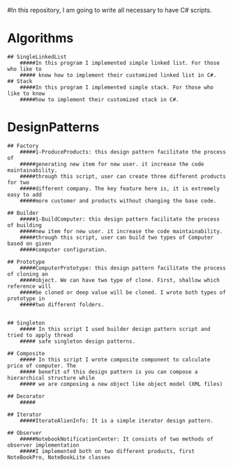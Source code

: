 
#In this repository, I am going to write all necessary to have C# scripts.


# Algorithms
	## SingleLinkedList
		#####In this program I implemented simple linked list. For those who like to
		##### know how to implement their customized linked list in C#.
	## Stack
		#####In this program I implemented simple stack. For those who like to know
		#####how to implement their customized stack in C#.
# DesignPatterns
	## Factory
		#####1-ProduceProducts: this design pattern facilitate the process of
		#####generating new item for new user. it increase the code maintainability.
		#####through this script, user can create three different products for two 
		#####different company. The key feature here is, it is extremely easy to add
		#####more customer and products without changing the base code.
		
	## Builder
		#####1-BuildComputer: this design pattern facilitate the process of building
		#####new item for new user. it increase the code maintainability.
		#####through this script, user can build two types of Computer based on given
		#####computer configuration.
		
	## Prototype
		#####ComputerPrototype: this design pattern facilitate the process of cloning an
		#####object. We can have two type of clone. First, shallow which reference will 
		#####be cloned or deep value will be cloned. I wrote both types of  prototype in 
		#####two different folders.
		
		
	## Singleton
		##### In this script I used builder design pattern script and tried to apply thread
		##### safe singleton design patterns.
		
	## Composite
		##### In this script I wrote composite component to calculate price of computer. The
		##### benefit of this design pattern is you can compose a hierarchical structure while
		##### we are composing a new object like object model (XML files)
		
	## Decorator
		#####
		
	## Iterator
		#####IterateAlienInfo: It is a simple iterator design pattern. 
		
	## Observer
		#####NotebookNotificationCenter: It consists of two methods of observer implementation
		#####I implemented both on two different products, first NoteBookPro, NoteBookLite classes